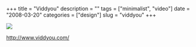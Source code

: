 +++
title = "Viddyou"
description = ""
tags = ["minimalist", "video"]
date = "2008-03-20"
categories = ["design"]
slug = "viddyou"
+++


 

  <div id="screens-thumbs" class="clearfix">
    <div class="txt-center" id="design-submission"><a href="http://www.viddyou.com/"><img id='bluga-thumbnail-805' class='bluga-thumbnail large' src='//konigi.com/media/bluga/
wt47f278fe2da8d_0.jpg'/></a></div>  
  </div>   
<p><a href="http://www.viddyou.com/">http://www.viddyou.com/</a></p>





